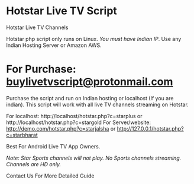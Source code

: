 # Hotstar Live TV Script
Hotstar Live TV Channels

Hotstar php script only runs on Linux. *You must have Indian IP*. Use any Indian Hosting Server or Amazon AWS.

# For Purchase: buylivetvscript@protonmail.com
Purchase the script and run on Indian hosting or localhost (If you are indian). This script will work with all live TV channels streaming on Hotstar.

For localhost: http://localhost/hotstar.php?c=starplus or http://localhost/hotstar.php?c=stargold For Server/website: http://demo.com/hotstar.php?c=starjalsha or http://127.0.0.1/hotstar.php?c=starbharat

Best For Android Live TV App Owners. 

*Note: Star Sports channels will not play. No Sports channels streaming. Channels are HD only.* 

Contact Us For More Detailed Guide
